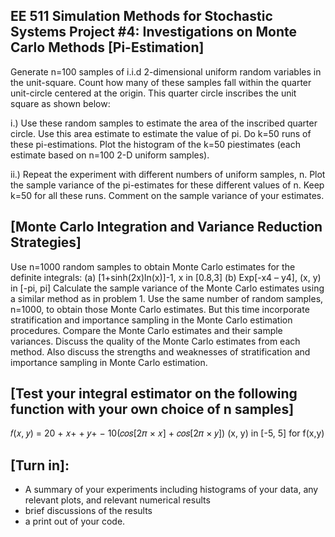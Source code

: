 EE 511 Simulation Methods for Stochastic Systems
Project #4: Investigations on Monte Carlo Methods
[Pi-Estimation]
----------------
Generate n=100 samples of i.i.d 2-dimensional uniform random variables in the unit-square. Count how
many of these samples fall within the quarter unit-circle centered at the origin. This quarter circle
inscribes the unit square as shown below:

i.) Use these random samples to estimate the area of the inscribed quarter circle. Use this area estimate
to estimate the value of pi. Do k=50 runs of these pi-estimations. Plot the histogram of the k=50 piestimates
(each estimate based on n=100 2-D uniform samples).

ii.) Repeat the experiment with different numbers of uniform samples, n. Plot the sample variance of the
pi-estimates for these different values of n. Keep k=50 for all these runs. Comment on the sample
variance of your estimates.

[Monte Carlo Integration and Variance Reduction Strategies]
----------------------------------------------------------------
Use n=1000 random samples to obtain Monte Carlo estimates for the definite integrals:
(a) [1+sinh(2x)ln(x)]-1, x in [0.8,3]
(b) Exp[-x4 – y4], (x, y) in [-pi, pi]
Calculate the sample variance of the Monte Carlo estimates using a similar method as in problem 1.
Use the same number of random samples, n=1000, to obtain those Monte Carlo estimates. But this time
incorporate stratification and importance sampling in the Monte Carlo estimation procedures. Compare
the Monte Carlo estimates and their sample variances.
Discuss the quality of the Monte Carlo estimates from each method. Also discuss the strengths and
weaknesses of stratification and importance sampling in Monte Carlo estimation.

[Test your integral estimator on the following function with your own choice of n samples]
--------------------------------------------------------------------------------------------
𝑓(𝑥, 𝑦) = 20 + 𝑥+ + 𝑦+ − 10(𝑐𝑜𝑠[2𝜋 × 𝑥] + 𝑐𝑜𝑠[2𝜋 × 𝑦])
(x, y) in [-5, 5] for f(x,y)

[Turn in]:
-----------
- A summary of your experiments including histograms of your data, any relevant plots, and
relevant numerical results
- brief discussions of the results
- a print out of your code.
